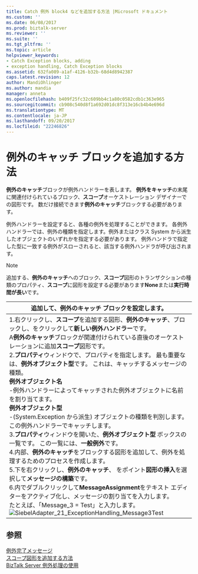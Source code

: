```yaml
---
title: Catch 例外 block4 などを追加する方法 |Microsoft ドキュメント
ms.custom: ''
ms.date: 06/08/2017
ms.prod: biztalk-server
ms.reviewer: ''
ms.suite: ''
ms.tgt_pltfrm: ''
ms.topic: article
helpviewer_keywords:
- Catch Exception blocks, adding
- exception handling, Catch Exception blocks
ms.assetid: 632fa089-a1af-4126-b32b-68d4d8942387
caps.latest.revision: 12
author: MandiOhlinger
ms.author: mandia
manager: anneta
ms.openlocfilehash: b409f25fc32c609bb4c1a80c0582cdb1c363e965
ms.sourcegitcommit: cb908c540d8f1a692d01dc8f313e16cb4b4e696d
ms.translationtype: MT
ms.contentlocale: ja-JP
ms.lasthandoff: 09/20/2017
ms.locfileid: "22246826"
---
```

# <a name="how-to-add-a-catch-exception-block"></a>例外のキャッチ ブロックを追加する方法
**例外のキャッチ**ブロックが例外ハンドラーを表します。 **例外をキャッチ**の末尾に関連付けられているブロック、**スコープ**オーケストレーション デザイナーでの図形です。 数だけ接続できます**例外のキャッチ**ブロックする必要があります。  
  
 例外ハンドラーを設定すると、各種の例外を処理することができます。 各例外ハンドラーでは、例外の種類を指定します。例外またはクラス System から派生したオブジェクトのいずれかを指定する必要があります。 例外ハンドラで指定した型に一致する例外がスローされると、該当する例外ハンドラが呼び出されます。  
  
> [!NOTE]
>  追加する、**例外のキャッチ**へのブロック、**スコープ**図形のトランザクションの種類のプロパティ、**スコープ**に図形を設定する必要があります**None**または**実行時間が長い**です。  
  
|追加して、例外のキャッチ ブロックを設定します。|  
|---------------------------------------------------|  
|1.右クリックし、**スコープ**を追加する図形、**例外のキャッチ**、ブロックし、をクリックして**新しい例外ハンドラー**です。<br />     A**例外のキャッチ**ブロックが関連付けられている直後のオーケストレーションに追加**スコープ**図形です。<br />2.**プロパティ**ウィンドウで、プロパティを指定します。 最も重要なは、**例外オブジェクト型**です。 これは、キャッチするメッセージの種類。<br />     **例外オブジェクト名**<br />     -例外ハンドラーによってキャッチされた例外オブジェクトに名前を割り当てます。<br />     **例外オブジェクト型**<br />     -(System.Exception から派生) オブジェクトの種類を判別します。 この例外ハンドラーでキャッチします。<br />3.**プロパティ**ウィンドウを開いた、**例外オブジェクト型** ボックスの一覧です。 この一覧には、**一般例外**です。<br />4.内部、**例外のキャッチ**をブロックする図形を追加して、例外を処理するためのプロセスを作成します。<br />5.下を右クリックし、**例外のキャッチ**、 をポイント**図形の挿入**を選択して**メッセージの構築**です。<br />6.内でダブルクリックして**MessageAssignment**をテキスト エディターをアクティブ化し、メッセージの割り当てを入力します。<br />     たとえば、「Message_3 = Test」と入力します。<br />     ![](../core/media/siebeladapter-21-exceptionhandling-message3test.gif "SiebelAdapter_21_ExceptionHandling_Message3Test")|  
  
## <a name="see-also"></a>参照  
 [例外完了メッセージ](../core/completing-the-exception-message2.md)   
 [スコープ図形を追加する方法](../core/how-to-add-a-scope-shape3.md)   
 [BizTalk Server 例外処理の使用](../core/using-biztalk-server-exception-handling1.md)